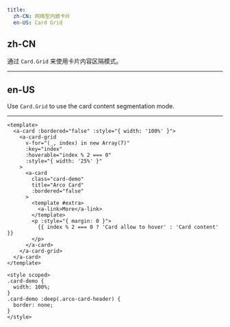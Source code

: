 ```yaml
title:
  zh-CN: 网络型内嵌卡片
  en-US: Card Grid
```

## zh-CN

通过 `Card.Grid` 来使用卡片内容区隔模式。

---

## en-US

Use `Card.Grid` to use the card content segmentation mode.

---

```vue
<template>
  <a-card :bordered="false" :style="{ width: '100%' }">
    <a-card-grid
      v-for="(_, index) in new Array(7)"
      :key="index"
      :hoverable="index % 2 === 0"
      :style="{ width: '25%' }"
    >
      <a-card
        class="card-demo"
        title="Arco Card"
        :bordered="false"
      >
        <template #extra>
          <a-link>More</a-link>
        </template>
        <p :style="{ margin: 0 }">
          {{ index % 2 === 0 ? 'Card allow to hover' : 'Card content' }}
        </p>
      </a-card>
    </a-card-grid>
  </a-card>
</template>

<style scoped>
.card-demo {
  width: 100%;
}
.card-demo :deep(.arco-card-header) {
  border: none;
}
</style>
```
